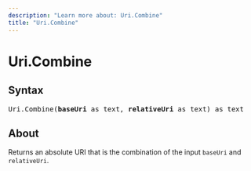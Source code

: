 ```yaml
---
description: "Learn more about: Uri.Combine"
title: "Uri.Combine"
---
```

# Uri.Combine

## Syntax

<pre>
Uri.Combine(<b>baseUri</b> as text, <b>relativeUri</b> as text) as text
</pre>

## About

Returns an absolute URI that is the combination of the input `baseUri` and `relativeUri`.
